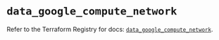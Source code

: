 # `data_google_compute_network`

Refer to the Terraform Registry for docs: [`data_google_compute_network`](https://registry.terraform.io/providers/hashicorp/google/5.29.1/docs/data-sources/compute_network).
